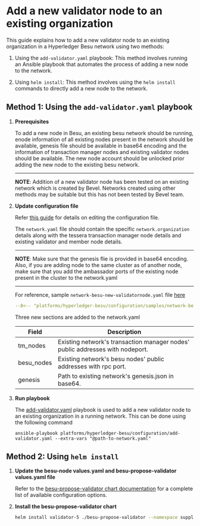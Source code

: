 [//]: # (##############################################################################################)
[//]: # (Copyright Accenture. All Rights Reserved.)
[//]: # (SPDX-License-Identifier: Apache-2.0)
[//]: # (##############################################################################################)

# Add a new validator node to an existing organization

This guide explains how to add a new validator node to an existing organization in a Hyperledger Besu network using two methods:

1. Using the `add-validator.yaml` playbook: This method involves running an Ansible playbook that automates the process of adding a new node to the network.

1. Using `helm install`: This method involves using the `helm install` commands to directly add a new node to the network.

## Method 1: Using the `add-validator.yaml` playbook

1. **Prerequisites**

    To add a new node in Besu, an existing besu network should be running, enode information of all existing nodes present in the network should be available, genesis file should be available in base64 encoding and the information of transaction manager nodes and existing validator nodes should be available. The new node account should be unlocked prior adding the new node to the existing besu network. 

    ---
    **NOTE**: Addition of a new validator node has been tested on an existing network which is created by Bevel. Networks created using other methods may be suitable but this has not been tested by Bevel team.


1. **Update configuration file**

    Refer [this guide](../networkyaml-besu.md) for details on editing the configuration file.

    The `network.yaml` file should contain the specific `network.organization` details along with the tessera transaction manager node details and existing validator and member node details.

    ---
    **NOTE**: Make sure that the genesis flie is provided in base64 encoding. Also, if you are adding node to the same cluster as of another node, make sure that you add the ambassador ports of the existing node present in the cluster to the network.yaml

    ---
    For reference, sample `network-besu-new-validatornode.yaml` file [here](https://github.com/hyperledger/bevel/blob/main/platforms/hyperledger-besu/configuration/samples/network-besu-new-validatornode.yaml)

    ```yaml
    --8<-- "platforms/hyperledger-besu/configuration/samples/network-besu-new-validatornode.yaml:1:201"
    ```

    Three new sections are added to the network.yaml   

    | Field       | Description                                              |
    |-------------|----------------------------------------------------------|
    | tm_nodes | Existing network's transaction manager nodes' public addresses with nodeport.|
    | besu_nodes | Existing network's besu nodes' public addresses with rpc port.|
    | genesis | Path to existing network's genesis.json in base64.|


1. **Run playbook**

    The [add-validator.yaml](https://github.com/hyperledger/bevel/tree/main/platforms/hyperledger-besu/configuration/add-validator.yaml) playbook is used to add a new validator node to an existing organization in a running network. This can be done using the following command

    ```
    ansible-playbook platforms/hyperledger-besu/configuration/add-validator.yaml --extra-vars "@path-to-network.yaml"
    ```

## Method 2: Using `helm install`

1. **Update the besu-node values.yaml and besu-propose-validator values.yaml file**

    Refer to the [besu-propose-validator chart documentation](https://github.com/hyperledger/bevel/tree/main/platforms/hyperledger-besu/charts/besu-propose-validator) for a complete list of available configuration options.

1. **Install the besu-propose-validator chart**

    ```bash
    helm install validator-5 ./besu-propose-validator --namespace supplychain-bes --values besu-propose-validator/values.yaml
    ```